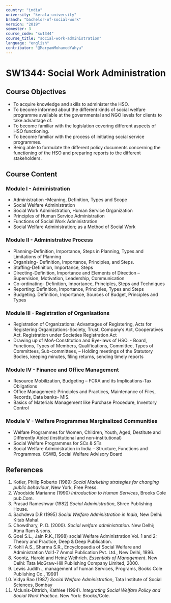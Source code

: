 ```yaml
---
country: "india"
university: "kerala-university"
branch: "bachelor-of-social-work"
version: "2019"
semester: 3
course_code: "sw1344"
course_title: "social-work-administration"
language: "english"
contributor: "@MaryamMohamedYahya"
---
```


# SW1344: Social Work Administration

## Course Objectives
* To acquire knowledge and skills to administer the HSO.
* To become informed about the different kinds of social welfare programme available at the governmental and NGO levels for clients to take advantage of.
* To become familiar with the legislation covering different aspects of HSO functioning.
* To become familiar with the process of initiating social service programmes.
* Being able to formulate the different policy documents concerning the functioning of the HSO and preparing reports to the different stakeholders.

## Course Content
### Module I -  Administration
* Administration –Meaning, Definition, Types and Scope
* Social Welfare Administration
* Social Work Administration, Human Service Organization
* Principles of Human Service Administration
* Functions of Social Work Administration
* Social Welfare Administration; as a Method of Social Work

### Module II - Administrative Process
* Planning-Definition, Importance, Steps in Planning, Types and Limitations of Planning
* Organising- Definition, Importance, Principles, and Steps.
* Staffing-Definition, Importance, Steps
* Directing-Definition, Importance and Elements of Direction – Supervision, Motivation, Leadership, Communication
* Co-ordinating- Definition, Importance, Principles, Steps and Techniques
* Reporting: Definition, Importance, Principles, Types and Steps
* Budgeting. Definition, Importance, Sources of Budget, Principles and Types 

### Module III - Registration of Organisations
* Registration of Organizations: Advantages of Registering, Acts for Registering Organizations-Society, Trust, Company’s Act, Cooperatives Act. Registration under Societies Registration Act
* Drawing up of MoA-Constitution and Bye-laws of HSO. - Board, Functions, Types of Members, Qualifications, Committee, Types of Committees, Sub-committees, – Holding meetings of the Statutory Bodies, keeping minutes, filing returns, sending timely reports

### Module IV - Finance and Office Management 
* Resource Mobilization, Budgeting – FCRA and its Implications-Tax Obligations
* Office Management: Principles and Practices, Maintenance of Files, Records, Data banks- MIS.
* Basics of Materials Management like Purchase Procedure, Inventory Control 

### Module V - Welfare Programmes Marginalized Communities
* Welfare Programmes for Women, Children, Youth, Aged, Destitute and Differently Abled (institutional and non-institutional)
* Social Welfare Programmes for SCs & STs
* Social Welfare Administration in India – Structure, Functions and Programmes. CSWB, Social Welfare Advisory Board

## References
1. Kotler, Philip Roberto (1989) *Social Marketing strategies for changing public behaviour*, New York, Free Press.
2. Woodside Marianne (1990) *Introduction to Human Services*, Brooks Cole pub.Com.
3. Prasad Rameshwar (1982) *Social Administration*, Shree Publishing House.
4. Sachdeva D.R (1995) *Social Welfare Administration in India*, New Delhi: Kitab Mahal.
5. Chowdhary, P. D. (2000). *Social welfare administration*. New Delhi; Atma Ram & sons.
6. Goel S.L., Jain R.K.,(1998) social Welfare Administration Vol. 1 and 2: Theory and Practice, Deep & Deep Publication.
7. Kohli A.S., Sharma S.R., Encyclopaedia of Social Welfare and Administration Vol.1-7 Anmol Publication Pvt. Ltd., New Delhi, 1996.
8. Koontz, Harold and Heinz Weihrich. *Essentials of Management*. New Delhi: Tata McGraw-Hill Publishing Company Limited, 2000.
9. Lewis Judith ., management of human Services, Programs, Books Cole Publishing Co., 19991
10. Vidya Rao (1987) *Social Welfare Administration*, Tata Institute of Social Sciences, Bombay
11. Mclunis-Dittrich, Kathlee (1994). *Integrating Social Welfare Policy and Social Work Practice*. New York: Brooks/Cole.
